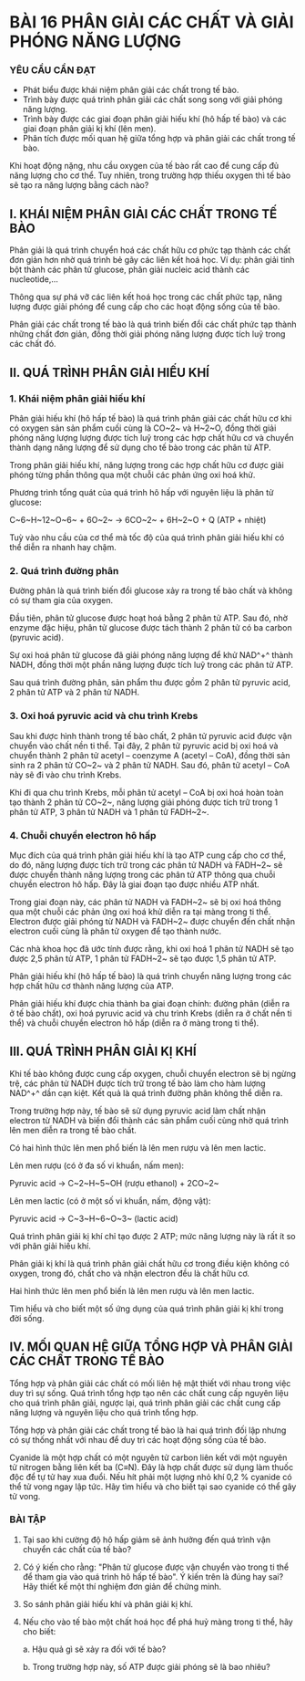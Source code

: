 # BÀI 16 PHÂN GIẢI CÁC CHẤT VÀ GIẢI PHÓNG NĂNG LƯỢNG

### YÊU CẦU CẦN ĐẠT
- Phát biểu được khái niệm phân giải các chất trong tế bào.
- Trình bày được quá trình phân giải các chất song song với giải phóng năng lượng.
- Trình bày được các giai đoạn phân giải hiếu khí (hô hấp tế bào) và các giai đoạn phân giải kị khí (lên men).
- Phân tích được mối quan hệ giữa tổng hợp và phân giải các chất trong tế bào.

Khi hoạt động nặng, nhu cầu oxygen của tế bào rất cao để cung cấp đủ năng lượng cho cơ thể. Tuy nhiên, trong trường hợp thiếu oxygen thì tế bào sẽ tạo ra năng lượng bằng cách nào?

## I. KHÁI NIỆM PHÂN GIẢI CÁC CHẤT TRONG TẾ BÀO

Phân giải là quá trình chuyển hoá các chất hữu cơ phức tạp thành các chất đơn giản hơn nhờ quá trình bẻ gãy các liên kết hoá học. Ví dụ: phân giải tinh bột thành các phân tử glucose, phân giải nucleic acid thành các nucleotide,...

Thông qua sự phá vỡ các liên kết hoá học trong các chất phức tạp, năng lượng được giải phóng để cung cấp cho các hoạt động sống của tế bào.

Phân giải các chất trong tế bào là quá trình biến đổi các chất phức tạp thành những chất đơn giản, đồng thời giải phóng năng lượng được tích luỹ trong các chất đó.

## II. QUÁ TRÌNH PHÂN GIẢI HIẾU KHÍ
### 1. Khái niệm phân giải hiếu khí

Phân giải hiếu khí (hô hấp tế bào) là quá trình phân giải các chất hữu cơ khi có oxygen sản sản phẩm cuối cùng là CO~2~ và H~2~O, đồng thời giải phóng năng lượng lượng được tích luỹ trong các hợp chất hữu cơ và chuyển thành dạng năng lượng để sử dụng cho tế bào trong các phân tử ATP.

Trong phân giải hiếu khí, năng lượng trong các hợp chất hữu cơ được giải phóng từng phần thông qua một chuỗi các phản ứng oxi hoá khử.

Phương trình tổng quát của quá trình hô hấp với nguyên liệu là phân tử glucose:

C~6~H~12~O~6~ + 6O~2~ → 6CO~2~ + 6H~2~O + Q (ATP + nhiệt)

Tuỳ vào nhu cầu của cơ thể mà tốc độ của quá trình phân giải hiếu khí có thể diễn ra nhanh hay chậm.

### 2. Quá trình đường phân

Đường phân là quá trình biến đổi glucose xảy ra trong tế bào chất và không có sự tham gia của oxygen.

Đầu tiên, phân tử glucose được hoạt hoá bằng 2 phân tử ATP. Sau đó, nhờ enzyme đặc hiệu, phân tử glucose được tách thành 2 phân tử có ba carbon (pyruvic acid).


Sự oxi hoá phân tử glucose đã giải phóng năng lượng để khử NAD^+^ thành NADH, đồng thời một phần năng lượng được tích luỹ trong các phân tử ATP.

Sau quá trình đường phân, sản phẩm thu được gồm 2 phân tử pyruvic acid, 2 phân tử ATP và 2 phân tử NADH.

### 3. Oxi hoá pyruvic acid và chu trình Krebs

Sau khi được hình thành trong tế bào chất, 2 phân tử pyruvic acid được vận chuyển vào chất nền ti thể. Tại đây, 2 phân tử pyruvic acid bị oxi hoá và chuyển thành 2 phân tử acetyl – coenzyme A (acetyl – CoA), đồng thời sản sinh ra 2 phân tử CO~2~ và 2 phân tử NADH. Sau đó, phân tử acetyl – CoA này sẽ đi vào chu trình Krebs.

Khi đi qua chu trình Krebs, mỗi phân tử acetyl – CoA bị oxi hoá hoàn toàn tạo thành 2 phân tử CO~2~, năng lượng giải phóng được tích trữ trong 1 phân tử ATP, 3 phân tử NADH và 1 phân tử FADH~2~.

### 4. Chuỗi chuyền electron hô hấp

Mục đích của quá trình phân giải hiếu khí là tạo ATP cung cấp cho cơ thể, do đó, năng lượng được tích trữ trong các phân tử NADH và FADH~2~ sẽ được chuyển thành năng lượng trong các phân tử ATP thông qua chuỗi chuyền electron hô hấp. Đây là giai đoạn tạo được nhiều ATP nhất.

Trong giai đoạn này, các phân tử NADH và FADH~2~ sẽ bị oxi hoá thông qua một chuỗi các phản ứng oxi hoá khử diễn ra tại màng trong ti thể. Electron được giải phóng từ NADH và FADH~2~ được chuyển đến chất nhận electron cuối cùng là phân tử oxygen để tạo thành nước.

Các nhà khoa học đã ước tính được rằng, khi oxi hoá 1 phân tử NADH sẽ tạo được 2,5 phân tử ATP, 1 phân tử FADH~2~ sẽ tạo được 1,5 phân tử ATP.

Phân giải hiếu khí (hô hấp tế bào) là quá trình chuyển năng lượng trong các hợp chất hữu cơ thành năng lượng của ATP.

Phân giải hiếu khí được chia thành ba giai đoạn chính: đường phân (diễn ra ở tế bào chất), oxi hoá pyruvic acid và chu trình Krebs (diễn ra ở chất nền ti thể) và chuỗi chuyền electron hô hấp (diễn ra ở màng trong ti thể).

## III. QUÁ TRÌNH PHÂN GIẢI KỊ KHÍ

Khi tế bào không được cung cấp oxygen, chuỗi chuyển electron sẽ bị ngừng trệ, các phân tử NADH được tích trữ trong tế bào làm cho hàm lượng NAD^+^ dần cạn kiệt. Kết quả là quá trình đường phân không thể diễn ra.

Trong trường hợp này, tế bào sẽ sử dụng pyruvic acid làm chất nhận electron từ NADH và biến đổi thành các sản phẩm cuối cùng nhờ quá trình lên men diễn ra trong tế bào chất.

Có hai hình thức lên men phổ biến là lên men rượu và lên men lactic.

Lên men rượu (có ở đa số vi khuẩn, nấm men):

Pyruvic acid → C~2~H~5~OH (rượu ethanol) + 2CO~2~

Lên men lactic (có ở một số vi khuẩn, nấm, động vật):

Pyruvic acid → C~3~H~6~O~3~ (lactic acid)

Quá trình phân giải kị khí chỉ tạo được 2 ATP; mức năng lượng này là rất ít so với phân giải hiếu khí.



Phân giải kị khí là quá trình phân giải chất hữu cơ trong điều kiện không có oxygen, trong đó, chất cho và nhận electron đều là chất hữu cơ.

Hai hình thức lên men phổ biến là lên men rượu và lên men lactic.

Tìm hiểu và cho biết một số ứng dụng của quá trình phân giải kị khí trong đời sống.

## IV. MỐI QUAN HỆ GIỮA TỔNG HỢP VÀ PHÂN GIẢI CÁC CHẤT TRONG TẾ BÀO

Tổng hợp và phân giải các chất có mối liên hệ mật thiết với nhau trong việc duy trì sự sống. Quá trình tổng hợp tạo nên các chất cung cấp nguyên liệu cho quá trình phân giải, ngược lại, quá trình phân giải các chất cung cấp năng lượng và nguyên liệu cho quá trình tổng hợp.

Tổng hợp và phân giải các chất trong tế bào là hai quá trình đối lập nhưng có sự thống nhất với nhau để duy trì các hoạt động sống của tế bào.

Cyanide là một hợp chất có một nguyên tử carbon liên kết với một nguyên tử nitrogen bằng liên kết ba (C≡N). Đây là hợp chất được sử dụng làm thuốc độc để tự tử hay xua đuổi. Nếu hít phải một lượng nhỏ khí 0,2 % cyanide có thể tử vong ngay lập tức. Hãy tìm hiểu và cho biết tại sao cyanide có thể gây tử vong.

### BÀI TẬP
1. Tại sao khi cường độ hô hấp giảm sẽ ảnh hưởng đến quá trình vận chuyển các chất của tế bào?

2. Có ý kiến cho rằng: "Phân tử glucose được vận chuyển vào trong ti thể để tham gia vào quá trình hô hấp tế bào". Ý kiến trên là đúng hay sai? Hãy thiết kế một thí nghiệm đơn giản để chứng minh.

3. So sánh phân giải hiếu khí và phân giải kị khí.

4. Nếu cho vào tế bào một chất hoá học để phá huỷ màng trong ti thể, hãy cho biết:

    a. Hậu quả gì sẽ xảy ra đối với tế bào?

    b. Trong trường hợp này, số ATP được giải phóng sẽ là bao nhiêu?
